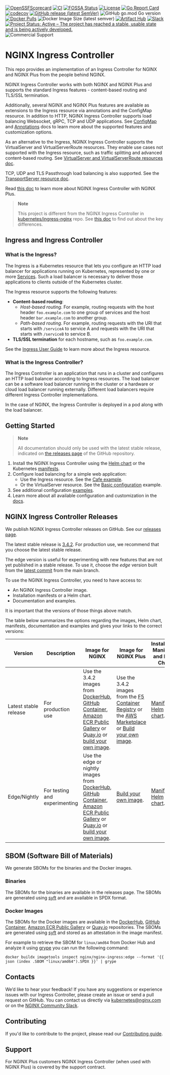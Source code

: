 <!-- markdownlint-disable-next-line first-line-h1 -->
[![OpenSSFScorecard](https://api.securityscorecards.dev/projects/github.com/nginxinc/kubernetes-ingress/badge)](https://api.securityscorecards.dev/projects/github.com/nginxinc/kubernetes-ingress)
[![CI](https://github.com/nginxinc/kubernetes-ingress/actions/workflows/ci.yml/badge.svg)](https://github.com/nginxinc/kubernetes-ingress/actions/workflows/ci.yml)
[![FOSSA Status](https://app.fossa.com/api/projects/custom%2B5618%2Fgithub.com%2Fnginxinc%2Fkubernetes-ingress.svg?type=shield)](https://app.fossa.com/projects/custom%2B5618%2Fgithub.com%2Fnginxinc%2Fkubernetes-ingress?ref=badge_shield)
[![License](https://img.shields.io/badge/License-Apache%202.0-blue.svg)](https://opensource.org/licenses/Apache-2.0)
[![Go Report Card](https://goreportcard.com/badge/github.com/nginxinc/kubernetes-ingress)](https://goreportcard.com/report/github.com/nginxinc/kubernetes-ingress)
[![codecov](https://codecov.io/gh/nginxinc/kubernetes-ingress/branch/main/graph/badge.svg?token=snCn7Y0zC7)](https://codecov.io/gh/nginxinc/kubernetes-ingress)
[![GitHub release (latest SemVer)](https://img.shields.io/github/v/release/nginxinc/kubernetes-ingress?logo=github&sort=semver)](https://github.com/nginxinc/kubernetes-ingress/releases/latest)
![GitHub go.mod Go version](https://img.shields.io/github/go-mod/go-version/nginxinc/kubernetes-ingress?logo=go)
[![Docker Pulls](https://img.shields.io/docker/pulls/nginx/nginx-ingress?logo=docker&logoColor=white)](https://hub.docker.com/r/nginx/nginx-ingress)
![Docker Image Size (latest semver)](https://img.shields.io/docker/image-size/nginx/nginx-ingress?logo=docker&logoColor=white&sort=semver)
[![Artifact Hub](https://img.shields.io/endpoint?url=https://artifacthub.io/badge/repository/nginx-ingress)](https://artifacthub.io/packages/container/nginx-ingress/kubernetes-ingress)
[![Slack](https://img.shields.io/badge/slack-%23nginx--ingress--controller-green?logo=slack)](https://nginxcommunity.slack.com/channels/nginx-ingress-controller)
[![Project Status: Active – The project has reached a stable, usable state and is being actively developed.](https://www.repostatus.org/badges/latest/active.svg)](https://www.repostatus.org/#active)
![Commercial Support](https://badgen.net/badge/support/commercial/green?icon=awesome)

# NGINX Ingress Controller

This repo provides an implementation of an Ingress Controller for NGINX and NGINX Plus from the people behind NGINX.

NGINX Ingress Controller works with both NGINX and NGINX Plus and supports the standard Ingress features - content-based
routing and TLS/SSL termination.

Additionally, several NGINX and NGINX Plus features are available as extensions to the Ingress resource via annotations
and the ConfigMap resource. In addition to HTTP, NGINX Ingress Controller supports load balancing Websocket, gRPC, TCP
and UDP applications. See
[ConfigMap](https://docs.nginx.com/nginx-ingress-controller/configuration/global-configuration/configmap-resource/) and
[Annotations](https://docs.nginx.com/nginx-ingress-controller/configuration/ingress-resources/advanced-configuration-with-annotations/)
docs to learn more about the supported features and customization options.

As an alternative to the Ingress, NGINX Ingress Controller supports the VirtualServer and VirtualServerRoute resources.
They enable use cases not supported with the Ingress resource, such as traffic splitting and advanced content-based
routing. See [VirtualServer and VirtualServerRoute resources
doc](https://docs.nginx.com/nginx-ingress-controller/configuration/virtualserver-and-virtualserverroute-resources/).

TCP, UDP and TLS Passthrough load balancing is also supported. See the [TransportServer resource
doc](https://docs.nginx.com/nginx-ingress-controller/configuration/transportserver-resource/).

Read [this doc](https://docs.nginx.com/nginx-ingress-controller/intro/nginx-plus) to learn more about NGINX Ingress
Controller with NGINX Plus.

> **Note**
>
> This project is different from the NGINX Ingress Controller in
[kubernetes/ingress-nginx](https://github.com/kubernetes/ingress-nginx) repo. See [this
doc](https://docs.nginx.com/nginx-ingress-controller/intro/nginx-ingress-controllers) to find out about the key
differences.

## Ingress and Ingress Controller

### What is the Ingress?

The Ingress is a Kubernetes resource that lets you configure an HTTP load balancer for applications running on
Kubernetes, represented by one or more [Services](https://kubernetes.io/docs/concepts/services-networking/service/).
Such a load balancer is necessary to deliver those applications to clients outside of the Kubernetes cluster.

The Ingress resource supports the following features:

- **Content-based routing**:
  - *Host-based routing*. For example, routing requests with the host header `foo.example.com` to one group of services
  and the host header `bar.example.com` to another group.
  - *Path-based routing*. For example, routing requests with the URI that starts with `/serviceA` to service A and
  requests with the URI that starts with `/serviceB` to service B.
- **TLS/SSL termination** for each hostname, such as `foo.example.com`.

See the [Ingress User Guide](https://kubernetes.io/docs/concepts/services-networking/ingress/) to learn more about the Ingress resource.

### What is the Ingress Controller?

The Ingress Controller is an application that runs in a cluster and configures an HTTP load balancer according to
Ingress resources. The load balancer can be a software load balancer running in the cluster or a hardware or cloud load
balancer running externally. Different load balancers require different Ingress Controller implementations.

In the case of NGINX, the Ingress Controller is deployed in a pod along with the load balancer.

## Getting Started

> **Note**
>
> All documentation should only be used with the latest stable release, indicated on [the releases
> page](https://github.com/nginxinc/kubernetes-ingress/releases) of the GitHub repository.

1. Install the NGINX Ingress Controller using the [Helm
   chart](https://docs.nginx.com/nginx-ingress-controller/installation/installing-nic/installation-with-helm/) or the Kubernetes
   [manifests](https://docs.nginx.com/nginx-ingress-controller/installation/installing-nic/installation-with-manifests/).
1. Configure load balancing for a simple web application:
    - Use the Ingress resource. See the [Cafe
      example](https://github.com/nginxinc/kubernetes-ingress/tree/main/examples/ingress-resources/complete-example).
    - Or the VirtualServer resource. See the [Basic
      configuration](https://github.com/nginxinc/kubernetes-ingress/tree/main/examples/custom-resources/basic-configuration)
      example.
1. See additional configuration [examples](https://github.com/nginxinc/kubernetes-ingress/tree/main/examples).
1. Learn more about all available configuration and customization in the
   [docs](https://docs.nginx.com/nginx-ingress-controller/).

## NGINX Ingress Controller Releases

We publish NGINX Ingress Controller releases on GitHub. See our [releases
page](https://github.com/nginxinc/kubernetes-ingress/releases).

The latest stable release is [3.4.2](https://github.com/nginxinc/kubernetes-ingress/releases/tag/v3.4.2). For production
use, we recommend that you choose the latest stable release.

The edge version is useful for experimenting with new features that are not yet published in a stable release. To use
it, choose the *edge* version built from the [latest
commit](https://github.com/nginxinc/kubernetes-ingress/commits/main) from the main branch.

To use the NGINX Ingress Controller, you need to have access to:

- An NGINX Ingress Controller image.
- Installation manifests or a Helm chart.
- Documentation and examples.

It is important that the versions of those things above match.

The table below summarizes the options regarding the images, Helm chart, manifests, documentation and examples and gives
your links to the correct versions:

| Version | Description |  Image for NGINX | Image for NGINX Plus | Installation Manifests and Helm Chart | Documentation and Examples |
| ------- | ----------- | --------------- | -------------------- | ---------------------------------------| -------------------------- |
| Latest stable release | For production use | Use the 3.4.2 images from [DockerHub](https://hub.docker.com/r/nginx/nginx-ingress/), [GitHub Container](https://github.com/nginxinc/kubernetes-ingress/pkgs/container/kubernetes-ingress), [Amazon ECR Public Gallery](https://gallery.ecr.aws/nginx/nginx-ingress) or [Quay.io](https://quay.io/repository/nginx/nginx-ingress) or [build your own image](https://docs.nginx.com/nginx-ingress-controller/installation/building-ingress-controller-image/). | Use the 3.4.2 images from the [F5 Container Registry](https://docs.nginx.com/nginx-ingress-controller/installation/pulling-ingress-controller-image/) or the [AWS Marketplace](https://aws.amazon.com/marketplace/search/?CREATOR=741df81b-dfdc-4d36-b8da-945ea66b522c&FULFILLMENT_OPTION_TYPE=CONTAINER&filters=CREATOR%2CFULFILLMENT_OPTION_TYPE) or [Build your own image](https://docs.nginx.com/nginx-ingress-controller/installation/building-nginx-ingress-controller/). | [Manifests](https://github.com/nginxinc/kubernetes-ingress/tree/v3.4.2/deployments). [Helm chart](https://github.com/nginxinc/kubernetes-ingress/tree/v3.4.2/charts/nginx-ingress). | [Documentation](https://docs.nginx.com/nginx-ingress-controller/). [Examples](https://docs.nginx.com/nginx-ingress-controller/configuration/configuration-examples/). |
| Edge/Nightly | For testing and experimenting | Use the edge or nightly images from [DockerHub](https://hub.docker.com/r/nginx/nginx-ingress/), [GitHub Container](https://github.com/nginxinc/kubernetes-ingress/pkgs/container/kubernetes-ingress), [Amazon ECR Public Gallery](https://gallery.ecr.aws/nginx/nginx-ingress) or [Quay.io](https://quay.io/repository/nginx/nginx-ingress) or [build your own image](https://docs.nginx.com/nginx-ingress-controller/installation/building-nginx-ingress-controller/). | [Build your own image](https://docs.nginx.com/nginx-ingress-controller/installation/building-nginx-ingress-controller/). | [Manifests](https://github.com/nginxinc/kubernetes-ingress/tree/main/deployments). [Helm chart](https://github.com/nginxinc/kubernetes-ingress/tree/main/charts/nginx-ingress). | [Documentation](https://github.com/nginxinc/kubernetes-ingress/tree/main/docs/content). [Examples](https://github.com/nginxinc/kubernetes-ingress/tree/main/examples). |

## SBOM (Software Bill of Materials)

We generate SBOMs for the binaries and the Docker images.

### Binaries

The SBOMs for the binaries are available in the releases page. The SBOMs are generated using
[syft](https://github.com/anchore/syft) and are available in SPDX format.

### Docker Images

The SBOMs for the Docker images are available in the [DockerHub](https://hub.docker.com/r/nginx/nginx-ingress/), [GitHub
Container](https://github.com/nginxinc/kubernetes-ingress/pkgs/container/kubernetes-ingress), [Amazon ECR Public
Gallery](https://gallery.ecr.aws/nginx/nginx-ingress) or [Quay.io](https://quay.io/repository/nginx/nginx-ingress)
repositories. The SBOMs are generated using [syft](https://github.com/anchore/syft) and stored as an attestation in the
image manifest.

For example to retrieve the SBOM for `linux/amd64` from Docker Hub and analyze it using
[grype](https://github.com/anchore/grype) you can run the following command:

```console
docker buildx imagetools inspect nginx/nginx-ingress:edge --format '{{ json (index .SBOM "linux/amd64").SPDX }}' | grype
```

## Contacts

We’d like to hear your feedback! If you have any suggestions or experience issues with our Ingress Controller, please
create an issue or send a pull request on GitHub. You can contact us directly via
[kubernetes@nginx.com](mailto:kubernetes@nginx.com) or on the [NGINX Community
Slack](https://nginxcommunity.slack.com/channels/nginx-ingress-controller).

## Contributing

If you'd like to contribute to the project, please read our [Contributing guide](CONTRIBUTING.md).

## Support

For NGINX Plus customers NGINX Ingress Controller (when used with NGINX Plus) is covered by the support contract.
